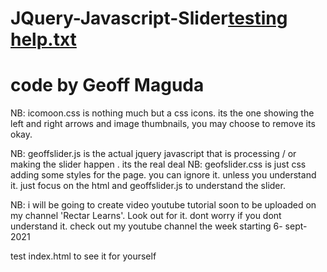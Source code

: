 # JQuery-Javascript-Slider[testing help.txt](https://github.com/Gudda97/JQuery-Javascript-Slider/files/7042558/testing.help.txt)
# code by Geoff Maguda


NB: icomoon.css is nothing much but a css icons. its the one showing the left and right arrows and image thumbnails,
    you may choose to remove its okay.

NB: geoffslider.js is the actual jquery javascript that is processing / or making the slider happen . its the real deal
NB: geofslider.css is just css adding some styles for the page. you can ignore it. unless you understand it. just focus on the html and geoffslider.js to understand the slider.


NB:     i will be going to create video youtube tutorial soon to be uploaded on my channel 'Rectar Learns'. Look out for it. dont worry if you dont understand it.
        check out my youtube channel the week starting 6- sept- 2021

   test  index.html    to see it for yourself
